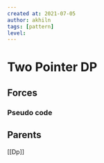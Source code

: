 ```yaml
---
created at: 2021-07-05 
author: akhiln
tags: [pattern]
level: 
---
```


# Two Pointer DP

## Forces

### Pseudo code


## Parents
[[Dp]]